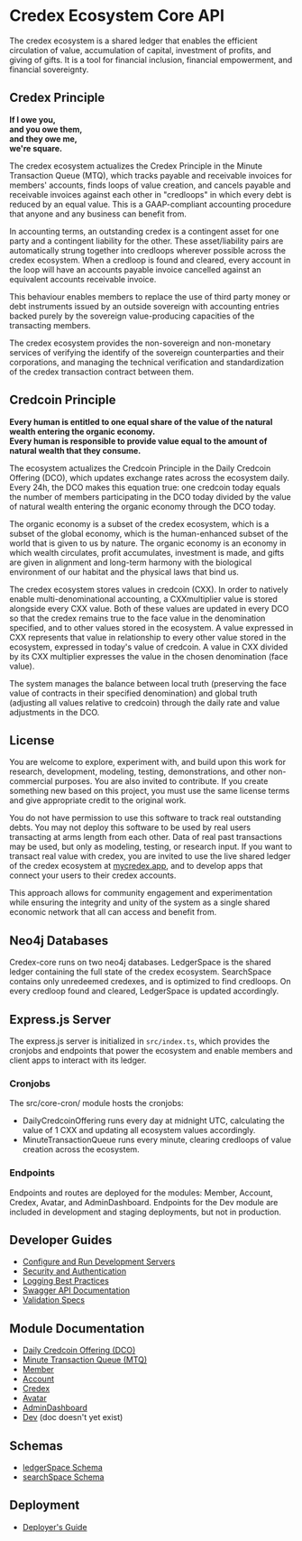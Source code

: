 # Credex Ecosystem Core API

The credex ecosystem is a shared ledger that enables the efficient circulation of value, accumulation of capital, investment of profits, and giving of gifts. It is a tool for financial inclusion, financial empowerment, and financial sovereignty.

## Credex Principle

**If I owe you,**\
**and you owe them,**\
**and they owe me,**\
**we're square.**

The credex ecosystem actualizes the Credex Principle in the Minute Transaction Queue (MTQ), which tracks payable and receivable invoices for members' accounts, finds loops of value creation, and cancels payable and receivable invoices against each other in "credloops" in which every debt is reduced by an equal value. This is a GAAP-compliant accounting procedure that anyone and any business can benefit from.

In accounting terms, an outstanding credex is a contingent asset for one party and a contingent liability for the other. These asset/liability pairs are automatically strung together into credloops wherever possible across the credex ecosystem. When a credloop is found and cleared, every account in the loop will have an accounts payable invoice cancelled against an equivalent accounts receivable invoice.

This behaviour enables members to replace the use of third party money or debt instruments issued by an outside sovereign with accounting entries backed purely by the sovereign value-producing capacities of the transacting members.

The credex ecosystem provides the non-sovereign and non-monetary services of verifying the identify of the sovereign counterparties and their corporations, and managing the technical verification and standardization of the credex transaction contract between them.

## Credcoin Principle

**Every human is entitled to one equal share of the value of the natural wealth entering the organic economy.**\
**Every human is responsible to provide value equal to the amount of natural wealth that they consume.**

The ecosystem actualizes the Credcoin Principle in the Daily Credcoin Offering (DCO), which updates exchange rates across the ecosystem daily. Every 24h, the DCO makes this equation true: one credcoin today equals the number of members participating in the DCO today divided by the value of natural wealth entering the organic economy through the DCO today.

The organic economy is a subset of the credex ecosystem, which is a subset of the global economy, which is the human-enhanced subset of the world that is given to us by nature. The organic economy is an economy in which wealth circulates, profit accumulates, investment is made, and gifts are given in alignment and long-term harmony with the biological environment of our habitat and the physical laws that bind us.

The credex ecosystem stores values in credcoin (CXX). In order to natively enable multi-denominational accounting, a CXXmultiplier value is stored alongside every CXX value. Both of these values are updated in every DCO so that the credex remains true to the face value in the denomination specified, and to other values stored in the ecosystem. A value expressed in CXX represents that value in relationship to every other value stored in the ecosystem, expressed in today's value of credcoin. A value in CXX divided by its CXX multiplier expresses the value in the chosen denomination (face value).

The system manages the balance between local truth (preserving the face value of contracts in their specified denomination) and global truth (adjusting all values relative to credcoin) through the daily rate and value adjustments in the DCO.

## License

You are welcome to explore, experiment with, and build upon this work for research, development, modeling, testing, demonstrations, and other non-commercial purposes. You are also invited to contribute. If you create something new based on this project, you must use the same license terms and give appropriate credit to the original work.

You do not have permission to use this software to track real outstanding debts. You may not deploy this software to be used by real users transacting at arms length from each other. Data of real past transactions may be used, but only as modeling, testing, or research input. If you want to transact real value with credex, you are invited to use the live shared ledger of the credex ecosystem at [mycredex.app](https://mycredex.app), and to develop apps that connect your users to their credex accounts.

This approach allows for community engagement and experimentation while ensuring the integrity and unity of the system as a single shared economic network that all can access and benefit from.

## Neo4j Databases

Credex-core runs on two neo4j databases. LedgerSpace is the shared ledger containing the full state of the credex ecosystem. SearchSpace contains only unredeemed credexes, and is optimized to find credloops. On every credloop found and cleared, LedgerSpace is updated accordingly.

## Express.js Server

The express.js server is initialized in `src/index.ts`, which provides the cronjobs and endpoints that power the ecosystem and enable members and client apps to interact with its ledger.

### Cronjobs

The src/core-cron/ module hosts the cronjobs:

- DailyCredcoinOffering runs every day at midnight UTC, calculating the value of 1 CXX and updating all ecosystem values accordingly.
- MinuteTransactionQueue runs every minute, clearing credloops of value creation across the ecosystem.

### Endpoints

Endpoints and routes are deployed for the modules: Member, Account, Credex, Avatar, and AdminDashboard. Endpoints for the Dev module are included in development and staging deployments, but not in production.

## Developer Guides
- [Configure and Run Development Servers](/docs/develop/developers_guide.md)
- [Security and Authentication](docs/auth/Security_and_Authentication.md)
- [Logging Best Practices](docs/develop/logging_best_practices.md)
- [Swagger API Documentation](docs/develop/swagger.md)
- [Validation Specs](docs/auth/api_validation.md)

## Module Documentation

- [Daily Credcoin Offering (DCO)](<docs/module/Daily_Credcoin_Offering_(DCO).md>)
- [Minute Transaction Queue (MTQ)](<docs/module/MinuteTransactionQueue_(MTQ).md>)
- [Member](docs/module/Member.md)
- [Account](docs/module/Account.md)
- [Credex](docs/module/Credex.md)
- [Avatar](docs/module/Avatar.md)
- [AdminDashboard](docs/module/AdminDashboard.md)
- [Dev](docs/module/Dev.md) (doc doesn't yet exist)

## Schemas

- [ledgerSpace Schema](docs/databases/ledgerSpace_schema.md)
- [searchSpace Schema](docs/databases/searchSpace_schema.md)

## Deployment

- [Deployer's Guide](docs/deploy/deployers_guide.md)
